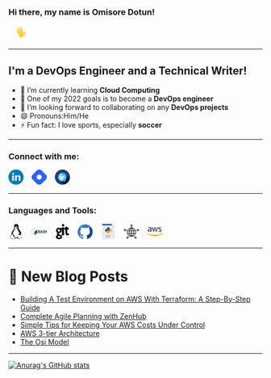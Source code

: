 ### Hi there, my name is **Omisore Dotun!**  
&nbsp;&nbsp;
<img src="Images/wavinghand.gif" alt="image" style="width:30px;"/>

---

## I'm a DevOps Engineer and a Technical Writer!
- 🌱 I’m currently learning **Cloud Computing**
- 🥅 One of my 2022 goals is to become a **DevOps engineer**
- 👯 I’m looking forward to collaborating on any **DevOps projects**
- 😄 Pronouns:Him/He 
- ⚡ Fun fact: I love sports, especially **soccer**

---

### Connect with me:
[<img src="Images/linkedin-svgrepo-com.svg" alt="image" style="width:30px;"/>](https://www.linkedin.com/in/omisore-dotun/)
&nbsp;&nbsp;
[<img src="Images/hashnode-icon-svgrepo-com.svg" alt="image" style="width:30px;"/>](https://learntodevops.hashnode.dev/)
&nbsp;&nbsp;
[<img src="Images/twitter-svgrepo-com.svg" alt="image" style="width:30px;"/>](https://twitter.com/Learn2devops)

---

### Languages and Tools:
[<img src="Images/linux-svgrepo-com.svg" alt="image" style="width:30px;"/>](Images/linux-svgrepo-com.svg)
&nbsp;&nbsp;
[<img src="Images/bash-svgrepo-com.svg" alt="image" style="width:30px;"/>](Images/bash-svgrepo-com.svg)
&nbsp;&nbsp;
[<img src="Images/git-logo-svgrepo-com.svg" alt="image" style="width:30px;"/>](Images/git-logo-svgrepo-com.svg)
&nbsp;&nbsp;
[<img src="Images/github-svgrepo-com.svg" alt="image" style="width:30px;"/>](Images/github-svgrepo-com.svg)
&nbsp;&nbsp;
[<img src="Images/py-svgrepo-com.svg" alt="image" style="width:30px;"/>](Images/py-svgrepo-com.svg)
&nbsp;&nbsp;
[<img src="Images/networking-svgrepo-com.svg" alt="image" style="width:30px;"/>](Images/networking-svgrepo-com.svg)
&nbsp;&nbsp;
[<img src="Images/aws-svgrepo-com.svg" alt="image" style="width:30px;"/>](Images/aws-svgrepo-com.svg)

---

# 📩 New Blog Posts
<!-- BLOG-POST-LIST:START -->
- [Building A Test Environment on AWS With Terraform: A Step-By-Step Guide](https://learntodevops.hashnode.dev/building-a-test-environment-on-aws-with-terraform-a-step-by-step-guide)
- [Complete Agile Planning with ZenHub](https://learntodevops.hashnode.dev/complete-agile-planning-with-zenhub)
- [Simple Tips for Keeping Your AWS Costs Under Control](https://learntodevops.hashnode.dev/simple-tips-for-keeping-your-aws-costs-under-control)
- [AWS 3-tier Architecture](https://learntodevops.hashnode.dev/aws-3-tier-architecture)
- [The Osi Model](https://learntodevops.hashnode.dev/the-osi-model)
<!-- BLOG-POST-LIST:END -->

---

[![Anurag's GitHub stats](https://github-readme-stats.vercel.app/api?username=Omisore76&show_icons=true&theme=radical)](https://github.com/anuraghazra/github-readme-stats)
